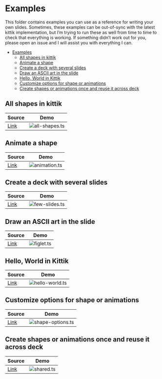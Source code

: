# Examples

This folder contains examples you can use as a reference for writing your own slides.
Sometimes, these examples can be out-of-sync with the latest kittik implementation, but I’m trying to run these as well from time to time to check that everything is working.
If something didn’t work out for you, please open an issue and I will assist you with everything I can.

- [Examples](#examples)
  - [All shapes in kittik](#all-shapes-in-kittik)
  - [Animate a shape](#animate-a-shape)
  - [Create a deck with several slides](#create-a-deck-with-several-slides)
  - [Draw an ASCII art in the slide](#draw-an-ascii-art-in-the-slide)
  - [Hello, World in Kittik](#hello-world-in-kittik)
  - [Customize options for shape or animations](#customize-options-for-shape-or-animations)
  - [Create shapes or animations once and reuse it across deck](#create-shapes-or-animations-once-and-reuse-it-across-deck)

## All shapes in kittik

| Source                  | Demo                            |
| ----------------------- | ------------------------------- |
| [Link](./all-shapes.ts) | ![all-shapes.ts][all-shapes.ts] |

## Animate a shape

| Source                 | Demo                          |
| ---------------------- | ----------------------------- |
| [Link](./animation.ts) | ![animation.ts][animation.ts] |

## Create a deck with several slides

| Source                  | Demo                            |
| ----------------------- | ------------------------------- |
| [Link](./few-slides.ts) | ![few-slides.ts][few-slides.ts] |

## Draw an ASCII art in the slide

| Source              | Demo                    |
| ------------------- | ----------------------- |
| [Link](./figlet.ts) | ![figlet.ts][figlet.ts] |

## Hello, World in Kittik

| Source                   | Demo                              |
| ------------------------ | --------------------------------- |
| [Link](./hello-world.ts) | ![hello-world.ts][hello-world.ts] |

## Customize options for shape or animations

| Source                     | Demo                                  |
| -------------------------- | ------------------------------------- |
| [Link](./shape-options.ts) | ![shape-options.ts][shape-options.ts] |

## Create shapes or animations once and reuse it across deck

| Source              | Demo                    |
| ------------------- | ----------------------- |
| [Link](./shared.ts) | ![shared.ts][shared.ts] |

[all-shapes.ts]: https://user-images.githubusercontent.com/3625244/84594423-c3978c00-ae5a-11ea-9e47-c1ca13f9f72d.gif
[animation.ts]: https://user-images.githubusercontent.com/3625244/84570127-e4e17500-ad93-11ea-9a56-18bf0bca8366.gif
[few-slides.ts]: https://user-images.githubusercontent.com/3625244/84570300-481fd700-ad95-11ea-938a-6113af611345.gif
[figlet.ts]: https://user-images.githubusercontent.com/3625244/84570384-ea3fbf00-ad95-11ea-8c1c-4aca3f2a590c.gif
[hello-world.ts]: https://user-images.githubusercontent.com/3625244/84570438-2ecb5a80-ad96-11ea-8099-11b9fa87e6a7.gif
[shape-options.ts]: https://user-images.githubusercontent.com/3625244/84570597-20ca0980-ad97-11ea-9eae-16f37966a3d1.gif
[shared.ts]: https://user-images.githubusercontent.com/3625244/84570672-9fbf4200-ad97-11ea-9135-cde31db14325.gif
